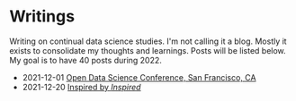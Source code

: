 # Writings

Writing on continual data science studies. I'm not calling it a blog. Mostly it exists to consolidate my thoughts and learnings. Posts will be listed below. My goal is to have 40 posts during 2022.  

* 2021-12-01 [Open Data Science Conference, San Francisco, CA](odscwest2021.md)
* 2021-12-20 [Inspired by _Inspired_](inspired.md)